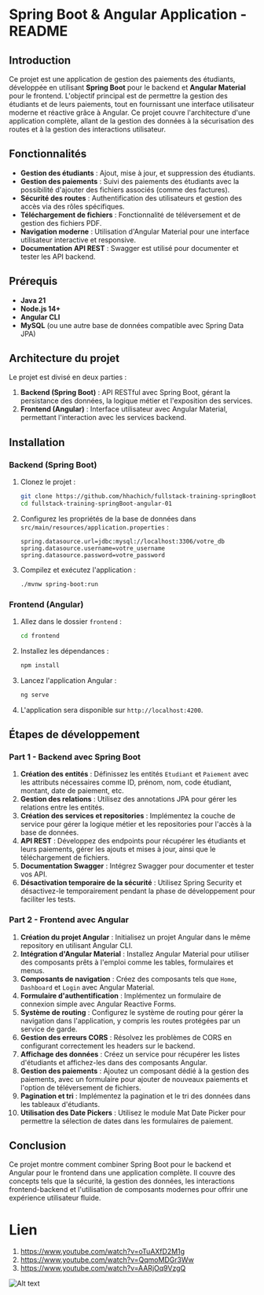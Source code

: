 # Spring Boot & Angular Application - README

## Introduction

Ce projet est une application de gestion des paiements des étudiants, développée en utilisant **Spring Boot** pour le backend et **Angular Material** pour le frontend. L'objectif principal est de permettre la gestion des étudiants et de leurs paiements, tout en fournissant une interface utilisateur moderne et réactive grâce à Angular. Ce projet couvre l'architecture d'une application complète, allant de la gestion des données à la sécurisation des routes et à la gestion des interactions utilisateur.

## Fonctionnalités

- **Gestion des étudiants** : Ajout, mise à jour, et suppression des étudiants.
- **Gestion des paiements** : Suivi des paiements des étudiants avec la possibilité d'ajouter des fichiers associés (comme des factures).
- **Sécurité des routes** : Authentification des utilisateurs et gestion des accès via des rôles spécifiques.
- **Téléchargement de fichiers** : Fonctionnalité de téléversement et de gestion des fichiers PDF.
- **Navigation moderne** : Utilisation d'Angular Material pour une interface utilisateur interactive et responsive.
- **Documentation API REST** : Swagger est utilisé pour documenter et tester les API backend.

## Prérequis

- **Java 21**
- **Node.js 14+**
- **Angular CLI**
- **MySQL** (ou une autre base de données compatible avec Spring Data JPA)

## Architecture du projet

Le projet est divisé en deux parties :

1. **Backend (Spring Boot)** : API RESTful avec Spring Boot, gérant la persistance des données, la logique métier et l'exposition des services.
2. **Frontend (Angular)** : Interface utilisateur avec Angular Material, permettant l'interaction avec les services backend.

## Installation

### Backend (Spring Boot)

1. Clonez le projet :
   ```bash
   git clone https://github.com/hhachich/fullstack-training-springBoot-angular-01.git
   cd fullstack-training-springBoot-angular-01
   ```

2. Configurez les propriétés de la base de données dans `src/main/resources/application.properties` :
   ```properties
   spring.datasource.url=jdbc:mysql://localhost:3306/votre_db
   spring.datasource.username=votre_username
   spring.datasource.password=votre_password
   ```

3. Compilez et exécutez l'application :
   ```bash
   ./mvnw spring-boot:run
   ```

### Frontend (Angular)

1. Allez dans le dossier `frontend` :
   ```bash
   cd frontend
   ```

2. Installez les dépendances :
   ```bash
   npm install
   ```

3. Lancez l'application Angular :
   ```bash
   ng serve
   ```

4. L'application sera disponible sur `http://localhost:4200`.

## Étapes de développement

### Part 1 - Backend avec Spring Boot

1. **Création des entités** : Définissez les entités `Etudiant` et `Paiement` avec les attributs nécessaires comme ID, prénom, nom, code étudiant, montant, date de paiement, etc.
2. **Gestion des relations** : Utilisez des annotations JPA pour gérer les relations entre les entités. 
3. **Création des services et repositories** : Implémentez la couche de service pour gérer la logique métier et les repositories pour l'accès à la base de données.
4. **API REST** : Développez des endpoints pour récupérer les étudiants et leurs paiements, gérer les ajouts et mises à jour, ainsi que le téléchargement de fichiers.
5. **Documentation Swagger** : Intégrez Swagger pour documenter et tester vos API.
6. **Désactivation temporaire de la sécurité** : Utilisez Spring Security et désactivez-le temporairement pendant la phase de développement pour faciliter les tests.

### Part 2 - Frontend avec Angular

1. **Création du projet Angular** : Initialisez un projet Angular dans le même repository en utilisant Angular CLI.
2. **Intégration d'Angular Material** : Installez Angular Material pour utiliser des composants prêts à l'emploi comme les tables, formulaires et menus.
3. **Composants de navigation** : Créez des composants tels que `Home`, `Dashboard` et `Login` avec Angular Material.
4. **Formulaire d'authentification** : Implémentez un formulaire de connexion simple avec Angular Reactive Forms.
5. **Système de routing** : Configurez le système de routing pour gérer la navigation dans l'application, y compris les routes protégées par un service de garde.
6. **Gestion des erreurs CORS** : Résolvez les problèmes de CORS en configurant correctement les headers sur le backend.
7. **Affichage des données** : Créez un service pour récupérer les listes d'étudiants et affichez-les dans des composants Angular.
8. **Gestion des paiements** : Ajoutez un composant dédié à la gestion des paiements, avec un formulaire pour ajouter de nouveaux paiements et l'option de téléversement de fichiers.
9. **Pagination et tri** : Implémentez la pagination et le tri des données dans les tableaux d'étudiants.
10. **Utilisation des Date Pickers** : Utilisez le module Mat Date Picker pour permettre la sélection de dates dans les formulaires de paiement.

## Conclusion

Ce projet montre comment combiner Spring Boot pour le backend et Angular pour le frontend dans une application complète. Il couvre des concepts tels que la sécurité, la gestion des données, les interactions frontend-backend et l'utilisation de composants modernes pour offrir une expérience utilisateur fluide.

# Lien
1. https://www.youtube.com/watch?v=oTuAXfD2M1g
2. https://www.youtube.com/watch?v=QqmoMDGr3Ww
3. https://www.youtube.com/watch?v=AARjOq9VzgQ

![Alt text](relative%20path/images/1.png)